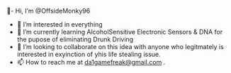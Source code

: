 👋-  Hi, I’m @OffsideMonky96
- 👀 I’m interested in everything
- 🌱 I’m currently learning AlcoholSensitive Electronic Sensors & DNA for the pupose of eliminating Drunk Driving
- 💞️ I’m looking to collaborate on this idea with anyone who legitmately is interested in exyinction of yhis life stealing issue.
- 📫 How to reach me at da1gamefreak@gmail.com .

<!---
OffsideMonky96/OffsideMonky96 is a ✨ special ✨ repository because its `README.md` (this file) appears on your GitHub profile.
You can click the Preview link to take a look at your changes.
--->
